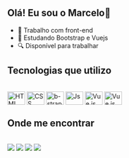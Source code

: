 ## Olá! Eu sou o Marcelo👋

- 🔭 Trabalho com front-end
- 🌱 Estudando Bootstrap e Vuejs
- 🔍 Disponível para trabalhar

<!-- <div class="stats"><br/>
  <a href="https://github.com/heiderick13">
  <img height="180em" src="https://github-readme-stats-tawny-mu.vercel.app/api?username=heiderick13&show_icons=true&theme=dark&include_all_commits=true&count_private=true"/>
  <img height="180em" src="https://github-readme-stats-tawny-mu.vercel.app/api/top-langs/?username=heiderick13&layout=compact&langs_count=7&theme=dark"/>
</div> -->

  
## Tecnologias que utilizo

<div class="tecnologias" style="display: inline_block"><br/>
  <img align="center" alt="HTML" height="30" width="40" src="https://cdn.jsdelivr.net/gh/devicons/devicon/icons/html5/html5-original.svg" />
  <img align="center" alt="CSS" height="30" width="40" src="https://cdn.jsdelivr.net/gh/devicons/devicon/icons/css3/css3-original.svg" />
  <img align="center" alt="b-strap" height="30" width="40" src="https://cdn.jsdelivr.net/gh/devicons/devicon/icons/bootstrap/bootstrap-original.svg" />
  <img align="center" alt="Js" height="30" width="40" src="https://cdn.jsdelivr.net/gh/devicons/devicon/icons/javascript/javascript-original.svg" />
  <img align="center" alt="Vue.js" height="30" width="40" src="https://cdn.jsdelivr.net/gh/devicons/devicon/icons/vuejs/vuejs-original.svg" />
  <img align="center" alt="Vue.js" height="30" width="40" src="https://cdn.jsdelivr.net/gh/devicons/devicon/icons/mysql/mysql-plain-wordmark.svg" />
          
</div>

## Onde me encontrar

<div class="contato"><br/>
  <a href="https://www.linkedin.com/in/marcelo-ferreira-de-oliveira" target="_blank"><img src="https://img.shields.io/badge/-LinkedIn-%230077B5?style=for-the-badge&logo=linkedin&logoColor=white" target="_blank"></a>
  <a href="https://www.codewars.com/users/heiderick13" target="_blank"><img src="https://img.shields.io/badge/Codewars-B1361E?style=for-the-badge&logo=Codewars&logoColor=white" target="_blank"></a>
  <a href="https://www.hackerrank.com/heiderick13" target="_blank"><img src="https://img.shields.io/badge/-Hackerrank-2EC866?style=for-the-badge&logo=HackerRank&logoColor=white" target="_blank"></a>
  <a href="https://codepen.io/heiderick13" target="_blank"><img src="https://img.shields.io/badge/Codepen-000000?style=for-the-badge&logo=codepen&logoColor=white" target="_blank"></a>
</div>
